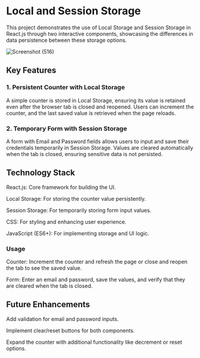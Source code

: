# Local and Session Storage

This project demonstrates the use of Local Storage and Session Storage in React.js through two interactive components, showcasing the differences in data persistence between these storage options.

![Screenshot (516)](https://github.com/user-attachments/assets/583d9c16-912d-4b9a-a1f9-40c5e38b39e6)



## Key Features

### 1. Persistent Counter with Local Storage

A simple counter is stored in Local Storage, ensuring its value is retained even after the browser tab is closed and reopened.
Users can increment the counter, and the last saved value is retrieved when the page reloads.

### 2. Temporary Form with Session Storage
A form with Email and Password fields allows users to input and save their credentials temporarily in Session Storage.
Values are cleared automatically when the tab is closed, ensuring sensitive data is not persisted.

## Technology Stack

React.js: Core framework for building the UI.

Local Storage: For storing the counter value persistently.

Session Storage: For temporarily storing form input values.

CSS: For styling and enhancing user experience.

JavaScript (ES6+): For implementing storage and UI logic.

### Usage

Counter: Increment the counter and refresh the page or close and reopen the tab to see the saved value.

Form: Enter an email and password, save the values, and verify that they are cleared when the tab is closed.

## Future Enhancements

Add validation for email and password inputs.

Implement clear/reset buttons for both components.

Expand the counter with additional functionality like decrement or reset options.

